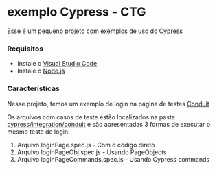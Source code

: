 # exemplo Cypress - CTG
 
Esse é um pequeno projeto com exemplos de uso do [Cypress](https://cypress.io)

### Requisitos
* Instale o [Visual Studio Code](https://code.visualstudio.com/download)
* Instale o [Node.js](https://nodejs.org/en/download/)

### Características
Nesse projeto, temos um exemplo de login na página de testes [Conduit](https://react-redux.realworld.io/#/login)

Os arquivos com casos de teste estão localizados na pasta [cypress/integration/conduit](https://github.com/leandrowcs/exemplo-cypress-CTG/tree/main/cypress/integration/conduit) e são apresentadas 3 formas de executar o mesmo teste de login:
1. Arquivo loginPage.spec.js - Com o código direto
2. Arquivo loginPageObj.spec.js - Usando PageObjects
3. Arquivo loginPageCommands.spec.js - Usando Cypress commands

